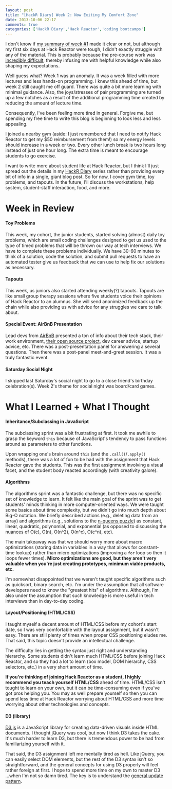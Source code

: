 ```yaml
---
layout: post
title: "[HackR Diary] Week 2: Now Exiting My Comfort Zone"
date: 2013-10-06 22:17
comments: true
categories: ['HackR Diary','Hack Reactor','coding bootcamps']
---
```


I don't know if [my summary of week #1](blog/2013/09/29/hackr-diary-thoughts-about-week-number-1/) made it clear or not, but although my first six days at Hack Reactor were tough, I didn't exactly struggle with any of the material. This is probably because the pre-course work was [incredibly difficult](/blog/2013/09/22/hackr-diary-pre-course-anticipation/), thereby infusing me with helpful knowledge while also shaping my expectations.

Well guess what? Week 1 was an anomaly. It was a week filled with more lectures and less hands-on programming. I knew this ahead of time, but week 2 still caught me off guard. There was quite a bit more learning with minimal guidance. Also, the joys/stresses of pair programming are turned up a few notches as a result of the additional programming time created by reducing the amount of lecture time.

Consequently, I've been feeling more tired in general. Forgive me, but spending my free time to write this blog is beginning to look less and less appealing.

I joined a nearby gym (aside: I just remembered that I need to notify Hack Reactor to get my $50 reimbursement from them!) so my energy levels should increase in a week or two. Every other lunch break is two hours long instead of just one hour long. The extra time is meant to encourage students to go exercise.

I want to write more about student life at Hack Reactor, but I think I'll just spread out the details in my [HackR Diary](/blog/categories/hackr-diary/) series rather than providing every bit of info in a single, giant blog post. So for now, I cover gym time, toy problems, and tapouts. In the future, I'll discuss the workstations, help system, student-staff interaction, food, and more.

# Week in Review

#### Toy Problems

This week, my cohort, the junior students, started solving (almost) daily toy problems, which are small coding challenges designed to get us used to the type of timed problems that will be thrown our way at tech interviews. We have to complete these problems individually. We have 30-60 minutes to think of a solution, code the solution, and submit pull requests to have an automated tester give us feedback that we can use to help fix our solutions as necessary.

#### Tapouts

This week, us juniors also started attending weekly(?) tapouts. Tapouts are like small group therapy sessions where five students voice their opinions of Hack Reactor to an alumnus. She will send anonimized feedback up the chain while also providing us with advice for any struggles we care to talk about. 

#### Special Event: AirBnB Presentation

Lead devs from [AirBnB](https://twitter.com/Airbnb) presented a ton of info about their tech stack, their work environment, [their open source project](http://nerds.airbnb.com/weve-open-sourced-rendr-run-your-backbonejs-a/), dev career advice, startup advice, etc. There was a post-presentation panel for answering a several questions. Then there was a post-panel meet-and-greet session. It was a truly fantastic event.

#### Saturday Social Night

I skipped last Saturday's social night to go to a close friend's birthday celebration(s). Week 2's theme for social night was board/card games.

# What I Learned + What I Thought

#### Inheritance/Subclassing in JavaScript

The subclassing sprint was a bit frustrating at first. It took me awhile to grasp the keyword `this` because of JavaScript's tendency to pass functions around as parameters to other functions.

Upon wrapping one's brain around `this` (and the `.call()`/`.apply()` methods), there was a lot of fun to be had with the assignment that Hack Reactor gave the students. This was the first assignment involving a visual facet, and the student body reacted accordingly (with creativity galore).

#### Algorithms

The algorithms sprint was a fantastic challenge, but there was no specific set of knowledge to learn. It felt like the main goal of the sprint was to get students' minds thinking in more computer-oriented ways. We were taught some basics about time complexity, but we didn't go into much depth about Big-O notation. We briefly described actions (e.g., deleting data from an array) and algorithms (e.g., solutions to the [n-queens puzzle](http://en.wikipedia.org/wiki/Eight_queens_puzzle#Related_problems)) as constant, linear, quadratic, polynomial, and exponential (as opposed to discussing the nuances of O(c), O(n), O(n^2), O(n^c), O(c^n), etc).

The main takeaway was that we should worry more about macro optimizations (storing data in variables in a way that allows for constant-time lookup) rather than micro optimizations (improving a `for` loop so then it loops fewer times). **Micro optimizations are good, but they aren't very valuable when you're just creating prototypes, minimum viable products, etc.**

I'm somewhat disappointed that we weren't taught specific algorithms such as quicksort, binary search, etc. I'm under the assumption that all software developers need to know the "greatest hits" of algorithms. Although, I'm also under the assumption that such knowledge is more useful in tech interviews than in day-to-day coding.

#### Layout/Positioning (HTML/CSS)

I taught myself a decent amount of HTML/CSS before my cohort's start date, so I was very comfortable with the layout assignment, but it wasn't easy. There are still plenty of times when proper CSS positioning eludes me. That said, this topic doesn't provide an intellectual challenge.

The difficulty lies in getting the syntax just right and understanding hierarchy. Some students didn't learn much HTML/CSS before joining Hack Reactor, and so they had a lot to learn (box model, DOM hierarchy, CSS selectors, etc.) in a very short amount of time.

**If you're thinking of joining Hack Reactor as a student, I highly recommend you teach yourself HTML/CSS** ahead of time. HTML/CSS isn't tought to learn on your own, but it can be time-consuming even if you've got pros helping you. You may as well prepare yourself so then you can spend less time at Hack Reactor worrying about HTML/CSS and more time worrying about other technologies and concepts.

#### D3 (library)

[D3.js](http://d3js.org/) is a JavaScript library for creating data-driven visuals inside HTML documents. I thought jQuery was cool, but now I think D3 takes the cake. It's much harder to learn D3, but there is tremendous power to be had from familiarizing yourself with it.

That said, the D3 assignment left me mentally tired as hell. Like jQuery, you can easily select DOM elements, but the rest of the D3 syntax isn't so straightforward, and the general concepts for using D3 properly will feel rather foreign at first. I hope to spend more time on my own to master D3 ...when I'm not so damn tired. The key is to understand the [general update pattern](http://bl.ocks.org/mbostock/3808218).